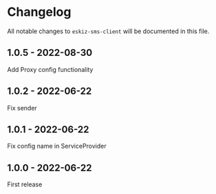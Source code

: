 # Changelog

All notable changes to `eskiz-sms-client` will be documented in this file.

## 1.0.5 - 2022-08-30

Add Proxy config functionality

## 1.0.2 - 2022-06-22

Fix sender

## 1.0.1 - 2022-06-22

Fix config name in ServiceProvider

## 1.0.0 - 2022-06-22

First release
